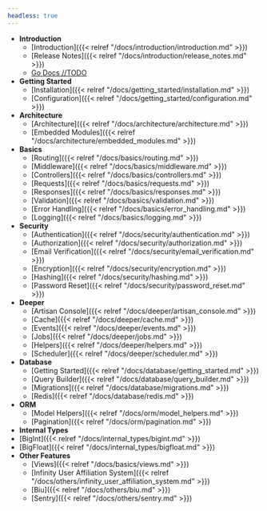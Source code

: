 ```yaml
---
headless: true
---
```


- **Introduction**
  - [Introduction]({{< relref "/docs/introduction/introduction.md" >}})
  - [Release Notes]({{< relref "/docs/introduction/release_notes.md" >}})
  - [Go Docs //TODO](https://totoval.com)
- **Getting Started**
  - [Installation]({{< relref "/docs/getting_started/installation.md" >}})
  - [Configuration]({{< relref "/docs/getting_started/configuration.md" >}})
- **Architecture**
  - [Architecture]({{< relref "/docs/architecture/architecture.md" >}})
  - [Embedded Modules]({{< relref "/docs/architecture/embedded_modules.md" >}})
- **Basics**
  - [Routing]({{< relref "/docs/basics/routing.md" >}})
  - [Middleware]({{< relref "/docs/basics/middleware.md" >}})
  - [Controllers]({{< relref "/docs/basics/controllers.md" >}})
  - [Requests]({{< relref "/docs/basics/requests.md" >}})
  - [Responses]({{< relref "/docs/basics/responses.md" >}})
  - [Validation]({{< relref "/docs/basics/validation.md" >}})
  - [Error Handling]({{< relref "/docs/basics/error_handling.md" >}})
  - [Logging]({{< relref "/docs/basics/logging.md" >}})
- **Security**
  - [Authentication]({{< relref "/docs/security/authentication.md" >}})
  - [Authorization]({{< relref "/docs/security/authorization.md" >}})
  - [Email Verification]({{< relref "/docs/security/email_verification.md" >}})
  - [Encryption]({{< relref "/docs/security/encryption.md" >}})
  - [Hashing]({{< relref "/docs/security/hashing.md" >}})
  - [Password Reset]({{< relref "/docs/security/password_reset.md" >}})
- **Deeper**
  - [Artisan Console]({{< relref "/docs/deeper/artisan_console.md" >}})
  - [Cache]({{< relref "/docs/deeper/cache.md" >}})
  - [Events]({{< relref "/docs/deeper/events.md" >}})
  - [Jobs]({{< relref "/docs/deeper/jobs.md" >}})
  - [Helpers]({{< relref "/docs/deeper/helpers.md" >}})
  - [Scheduler]({{< relref "/docs/deeper/scheduler.md" >}})
- **Database**
  - [Getting Started]({{< relref "/docs/database/getting_started.md" >}})
  - [Query Builder]({{< relref "/docs/database/query_builder.md" >}})
  - [Migrations]({{< relref "/docs/database/migrations.md" >}})
  - [Redis]({{< relref "/docs/database/redis.md" >}})
- **ORM**
  - [Model Helpers]({{< relref "/docs/orm/model_helpers.md" >}})
  - [Pagination]({{< relref "/docs/orm/pagination.md" >}})
- **Internal Types**
 - [BigInt]({{< relref "/docs/internal_types/bigint.md" >}})
 - [BigFloat]({{< relref "/docs/internal_types/bigfloat.md" >}})
- **Other Features**
  - [Views]({{< relref "/docs/basics/views.md" >}})
  - [Infinity User Affiliation System]({{< relref "/docs/others/infinity_user_affiliation_system.md" >}})
  - [Biu]({{< relref "/docs/others/biu.md" >}})
  - [Sentry]({{< relref "/docs/others/sentry.md" >}})
